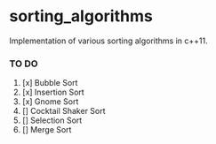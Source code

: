 # sorting_algorithms
Implementation of various sorting algorithms in c++11.
### TO DO
1. [x] Bubble Sort
2. [x] Insertion Sort
3. [x] Gnome Sort
4. [] Cocktail Shaker Sort
5. [] Selection Sort
6. [] Merge Sort

